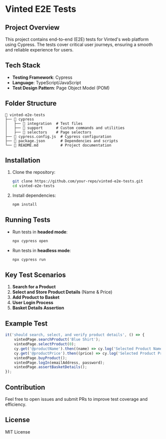 # Vinted E2E Tests

## Project Overview
This project contains end-to-end (E2E) tests for Vinted's web platform using Cypress. The tests cover critical user journeys, ensuring a smooth and reliable experience for users.

## Tech Stack
- **Testing Framework**: Cypress
- **Language**: TypeScript/JavaScript
- **Test Design Pattern**: Page Object Model (POM)

## Folder Structure
```
📂 vinted-e2e-tests
├── 📂 cypress
│   ├── 📂 integration  # Test files
│   ├── 📂 support      # Custom commands and utilities
│   ├── 📂 selectors    # Page selectors
├── 📄 cypress.config.js  # Cypress configuration
├── 📄 package.json       # Dependencies and scripts
└── 📄 README.md          # Project documentation
```

## Installation
1. Clone the repository:
   ```sh
   git clone https://github.com/your-repo/vinted-e2e-tests.git
   cd vinted-e2e-tests
   ```
2. Install dependencies:
   ```sh
   npm install
   ```

## Running Tests
- Run tests in **headed mode**:
  ```sh
  npx cypress open
  ```
- Run tests in **headless mode**:
  ```sh
  npx cypress run
  ```

## Key Test Scenarios
1. **Search for a Product**
2. **Select and Store Product Details** (Name & Price)
3. **Add Product to Basket**
4. **User Login Process**
5. **Basket Details Assertion**

## Example Test
```js
it('should search, select, and verify product details', () => {
    vintedPage.searchProduct('Blue Shirt');
    vintedPage.selectProduct(0);
    cy.get('@productName').then((name) => cy.log('Selected Product Name:', name));
    cy.get('@productPrice').then((price) => cy.log('Selected Product Price:', price));
    vintedPage.buyProduct();
    vintedPage.logIn(emailAddress, password);
    vintedPage.assertBasketDetails();
});
```

## Contribution
Feel free to open issues and submit PRs to improve test coverage and efficiency.

## License
MIT License

